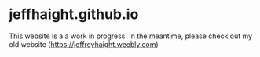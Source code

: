 # jeffhaight.github.io



This website is a a work in progress. In the meantime, please check out my old website (https://jeffreyhaight.weebly.com)

